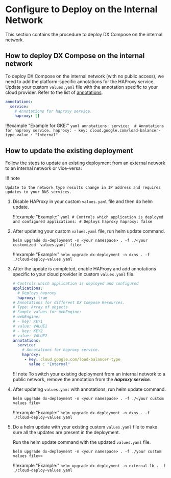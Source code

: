 
# Configure to Deploy on the Internal Network

This section contains the procedure to deploy DX Compose on the internal network.

## How to deploy DX Compose on the internal network

To deploy DX Compose on the internal network (with no public access), we need to add the platform-specific annotations for the HAProxy service. Update your custom `values.yaml` file with the annotation specific to your cloud provider. Refer to the list of [annotations](https://kubernetes.io/docs/concepts/services-networking/service/#internal-load-balancer).

```yaml
annotations:
  service: 
    # Annotations for haproxy service.
    haproxy: []
```

!!!example "Example for GKE:"
      ```yaml
      annotations:
        service: 
          # Annotations for haproxy service.
          haproxy:
          - key: cloud.google.com/load-balancer-type
            value : "Internal"
      ```

## How to update the existing deployment

Follow the steps to update an existing deployment from an external network to an internal network or vice-versa:

!!! note

    Update to the network type results change in IP address and requires updates to your DNS services.

1.  Disable HAProxy in your custom `values.yaml` file and then do helm update.

    !!!example "Example:"
        ```yaml
          # Controls which application is deployed and configured
        applications:
          # Deploys haproxy
          haproxy: false
        ```

2.  After updating your custom `values.yaml` file, run helm update command.

    ```
    helm upgrade dx-deployment -n <your namespace> . -f ./<your customized `values.yaml` file>
    ```

    !!!example "Example:"
        ```
        helm upgrade dx-deployment -n dxns . -f ./cloud-deploy-values.yaml
        ```

3.  After the update is completed, enable HAProxy and add annotations specific to your cloud provider in custom `values.yaml` file.

    ```yaml
    # Controls which application is deployed and configured
    applications:
      # Deploys haproxy
      haproxy: true
    # Annotations for different DX Compose Resources.
    # Type: Array of objects
    # Sample values for WebEngine:
    # webEngine:
    # - key: KEY1
    # value: VALUE1
    # - key: KEY2
    # value: VALUE2
    annotations:
      service: 
        # Annotations for haproxy service.
        haproxy:
         - key: cloud.google.com/load-balancer-type
           value : "Internal"
    ```

    !!! note
        To switch your existing deployment from an internal network to a public network, remove the annotation from the ***haproxy service***.

4.  After updating `values.yaml` with annotations, run helm update command.

    ```
    helm upgrade dx-deployment -n <your namespace> . -f ./<your custom values file>
    ```

    !!!example "Example:"
          ```
          helm upgrade dx-deployment -n dxns . -f ./cloud-deploy-values.yaml
          ```

5.  Do a helm update with your existing custom `values.yaml` file to make sure all the updates are present in the deployment.

    Run the helm update command with the updated `values.yaml` file.

    ```
    helm upgrade dx-deployment -n <your namespace> . -f ./your custom values file>>
    ```

    !!!example "Example:" 
          ```
          helm upgrade dx-deployment -n external-lb . -f ./cloud-deploy-values.yaml
          ```

